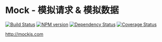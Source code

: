 # Mock - 模拟请求 & 模拟数据

[![Build Status](https://api.travis-ci.org/nuysoft/Mock.png?branch=master)](http://travis-ci.org/nuysoft/Mock)
[![NPM version](https://badge.fury.io/js/mockjs.png)](http://badge.fury.io/js/mockjs)
[![Dependency Status](https://gemnasium.com/nuysoft/Mock.png)](https://gemnasium.com/nuysoft/Mock)
[![Coverage Status](https://coveralls.io/repos/nuysoft/Mock/badge.png)](https://coveralls.io/r/nuysoft/Mock)

<http://mockjs.com>